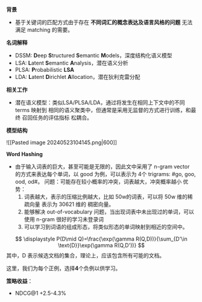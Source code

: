 **背景**
- 基于关键词的匹配方式由于存在 **不同词汇的概念表达及语言风格的问题** 无法满足 matching 的需要。

**名词解释**
- DSSM: **D**eep **S**tructured **S**emantic **M**odels，深度结构化语义模型
- LSA: **L**atent **S**emantic **A**nalysis，潜在语义分析
- PLSA: **P**robabilistic **LSA**
- LDA: **L**atent **D**irichlet **A**llocation，潜在狄利克雷分配

**相关工作**
- 潜在语义模型：类似LSA/PLSA/LDA，通过将发生在相同上下文中的不同 terms 映射到 相同的语义聚类中，但通常是采用无监督的方式进行训练，和最终 召回任务的评估指标 松耦合。


**模型结构**

![[Pasted image 20240523104145.png|600]]

**Word Hashing**
- 由于输入词表的巨大，甚至可能是无限的，因此文中采用了 n-gram vector 的方式来表达每个单词，以 good 为例，可以表示为 4个 trigrams: \#go, goo, ood, od\#。
  问题：可能存在较小概率的冲突，词表越大，冲突概率越小
  优势：
  1. 词表越大，表示的压缩比例越大，比如 50w的词表，可以将 50w 维的稀疏向量 表示为 30621 维的 稠密向量。
  2. 能够解决 out-of-vocabulary 问题，当出现词表中未出现过的单词，可以使用 n-gram 很好的学习未登录词
  3. 可以学习到词语的组成形态，将类似形态的单词映射到相近的空间中。

$$
\displaystyle P(D\mid Q)=\frac{\exp(\gamma R(Q,D))}{\sum_{D'\in \text{D}}\exp(\gamma R(Q,D'))}
$$
其中，$\text{D}$ 表示候选文档的集合，理论上，应该包含所有可能的文档。

这里，我们为每个正例，选择**4**个负例以供学习。

**策略收益**：
- NDCG@1 +2.5-4.3%
